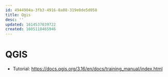 ```yaml
---
id: 4944904a-3fb3-4916-8a08-319e0de5d058
title: Qgis
desc: ''
updated: 1614537039722
created: 1605118465946
---
```


# QGIS 

* Tutorial: https://docs.qgis.org/3.16/en/docs/training_manual/index.html 

